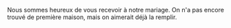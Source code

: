 
Nous sommes heureux de vous recevoir à notre mariage. On n'a pas encore trouvé de première maison, mais on aimerait déjà la remplir.